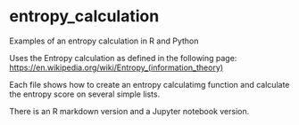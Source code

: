 # entropy_calculation
Examples of an entropy calculation in R and Python

Uses the Entropy calculation as defined in the following page:
https://en.wikipedia.org/wiki/Entropy_(information_theory)

Each file shows how to create an entropy calculatimg function and calculate the entropy score on several simple lists.

There is an R markdown version and a Jupyter notebook version.
